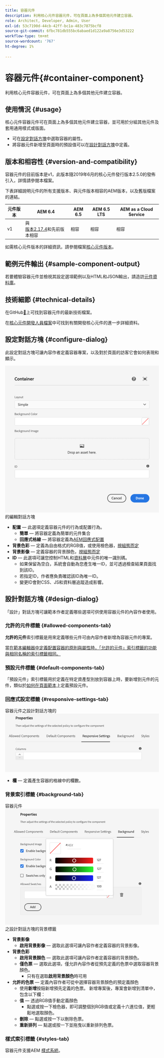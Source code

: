 ```yaml
---
title: 容器元件
description: 利用核心元件容器元件，可在頁面上為多個其他元件建立容器。
role: Architect, Developer, Admin, User
exl-id: 53c7190d-44cb-42ff-bc1a-483c7875bcf8
source-git-commit: 6fbc781db555bc6abaed1d122a9a8756e3d53222
workflow-type: tm+mt
source-wordcount: '767'
ht-degree: 1%

---
```


# 容器元件{#container-component}

利用核心元件容器元件，可在頁面上為多個其他元件建立容器。

## 使用情況 {#usage}

核心元件容器元件可在頁面上為多個其他元件建立容器，並可用於分組其他元件及套用通用樣式或版面。

* 可在[設定對話方塊](#configure-dialog)中選取容器的屬性。
* 將容器元件新增至頁面時的預設值可以在[設計對話方塊](#design-dialog)中定義。

## 版本和相容性 {#version-and-compatibility}

容器元件的目前版本是v1，此版本隨2019年6月的核心元件發行版本2.5.0的發佈引入，詳情請參閱本檔案。

下表詳細說明元件的所有支援版本、與元件版本相容的AEM版本，以及舊版檔案的連結。

| 元件版本 | AEM 6.4 | AEM 6.5 | AEM 6.5 LTS | AEM as a Cloud Service  |
|--- |--- |---|---|---|
| v1 | 與<br>[版本2.17.4](/help/versions.md)和先前版本相容 | 相容 | 相容 | 相容 |

如需核心元件版本的詳細資訊，請參閱檔案[核心元件版本](/help/versions.md)。

## 範例元件輸出 {#sample-component-output}

若要體驗容器元件並檢視其設定選項範例以及HTML和JSON輸出，請造訪[元件資料庫](https://adobe.com/go/aem_cmp_library_container_tw)。

## 技術細節 {#technical-details}

在GitHub[&#128279;](https://adobe.com/go/aem_cmp_tech_container_v1_tw)上可找到容器元件的最新技術檔案。

在[核心元件開發人員檔案](/help/developing/overview.md)中可找到有關開發核心元件的進一步詳細資料。

## 設定對話方塊 {#configure-dialog}

此設定對話方塊可讓內容作者定義容器專案，以及對於頁面的訪客它會如何表現和顯示。

![容器元件](/help/assets/container-edit.png)的編輯對話方塊

* **配置** — 此選項定義容器元件的行為或配置行為。
   * **簡單** — 將容器定義為簡單的元件集合
   * **回應式格線** — 將容器定義為[AEM回應式配置](https://experienceleague.adobe.com/docs/experience-manager-cloud-service/sites/authoring/features/responsive-layout.html?lang=zh-Hant)
* **背景色彩** — 定義為自由格式的RGB值，或使用檢色器，[視組態而定](#background-tab)
* **背景影像** — 定義容器的背景顏色，[視組態而定](#background-tab)
* **ID** — 此選項可讓您控制HTML和[資料層](/help/developing/data-layer/overview.md)中元件的唯一識別碼。
   * 如果保留為空白，系統會自動為您產生唯一ID，並可透過檢查結果頁面找到該ID。
   * 若指定ID，作者應負責確認該ID為唯一ID。
   * 變更ID會對CSS、JS和資料層追蹤造成影響。

## 設計對話方塊 {#design-dialog}

「設計」對話方塊可讓範本作者定義哪些選項可供使用容器元件的內容作者使用。

### 允許的元件標籤 {#allowed-components-tab}

**允許的元件**&#x200B;索引標籤是用來定義哪些元件可由內容作者新增為容器元件的專案。

當[在範本編輯器中定義配置容器的原則與屬性時，「允許的元件」索引標籤的功能與相同名稱的索引標籤相同。](https://experienceleague.adobe.com/docs/experience-manager-cloud-service/sites/authoring/features/templates.html?lang=zh-Hant)

### 預設元件標籤 {#default-components-tab}

「預設元件」索引標籤用於定義在特定資產型別放到容器上時，要新增到元件的元件，類似於[如何在頁面範本](https://experienceleague.adobe.com/docs/experience-manager-cloud-service/sites/authoring/features/templates.html?lang=zh-Hant)上定義預設元件。

### 回應式設定標籤 {#responsive-settings-tab}

容器元件之設計對話方塊的![回應式設定標籤](/help/assets/container-design-responsive.png)

* **欄** — 定義產生容器的格線中的欄數。

### 背景索引標籤 {#background-tab}

容器元件![&#128279;](/help/assets/container-design-background.png)之設計對話方塊的背景標籤

* **背景影像**
   * **啟用背景影像** — 選取此選項可讓內容作者定義容器的背景影像。
* **背景色彩**
   * **啟用背景顏色** — 選取此選項可讓內容作者定義容器的背景顏色。
   * **僅色票** — 選取此選項，僅允許內容作者從預先定義的色票中選取容器背景顏色。
      * 只有在選取&#x200B;**啟用背景顏色**&#x200B;時可用
* **允許的色票** — 定義內容作者可從中選擇容器背景顏色的預定義顏色
   * 使用&#x200B;**新增**&#x200B;按鈕新增預先定義的色票。 新增專案後，專案會新增到清單中，包含以下欄：
   * **值** — 透過RGB值手動定義顏色
      * 點選或按一下檢色器，即可調整個別RGB值或定義十六進位值，更輕鬆地選取顏色。
   * **刪除** — 點選或按一下以刪除色票。
   * **重新排列** — 點選或按一下並拖曳以重新排列色票。

### 樣式索引標籤 {#styles-tab}

容器元件支援AEM [樣式系統](/help/get-started/authoring.md#component-styling)。
